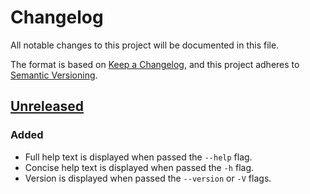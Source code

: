 # Changelog

All notable changes to this project will be documented in this file.

The format is based on [Keep a Changelog](https://keepachangelog.com/en/1.1.0/),
and this project adheres to [Semantic Versioning](https://semver.org/spec/v2.0.0.html).

## [Unreleased]

### Added

- Full help text is displayed when passed the `--help` flag.
- Concise help text is displayed when passed the `-h` flag.
- Version is displayed when passed the `--version` or `-V` flags.

[unreleased]: https://github.com/libertynj/eoclu/compare/5255e1d60f2643f6c2c2d624b8e1689a0f53f612...HEAD
